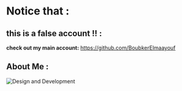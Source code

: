 
# Notice that :




## this is a false account !! :
**check out my main account:**
https://github.com/BoubkerElmaayouf





## About Me :

![Design and Development](https://raw.githubusercontent.com/Aboubakr777/Aboubakr777/main/thedude.gif)




